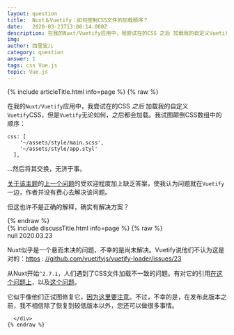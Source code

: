 ```yaml
---
layout: question
title:  Nuxt＆Vuetify：如何控制CSS文件的加载顺序？
date:   2020-03-23T13:08:14.000Z
description: 在我的Nuxt/Vuetify应用中，我尝试在的CSS 之后 加载我的自定义VuetifyCSS，但是Vuetify无论如何，之后都会加载。我试图颠倒CS...
img: 
author: 西里宝儿
category: question
answer: 1
tags: css Vue.js
topic: Vue.js
---
```

<div class="article-root">
  <div class="article">
    {% include articleTitle.html info=page %}
    {% raw %}
    <div class="article-content"><p><font style="vertical-align: inherit;"><font style="vertical-align: inherit;">在我的</font></font><code>Nuxt/Vuetify</code><font style="vertical-align: inherit;"><font style="vertical-align: inherit;">应用中，我尝试在的CSS </font></font><em><font style="vertical-align: inherit;"><font style="vertical-align: inherit;">之后</font></font></em> <font style="vertical-align: inherit;"><font style="vertical-align: inherit;">加载我的自定义</font></font><code>Vuetify</code><font style="vertical-align: inherit;"><font style="vertical-align: inherit;">CSS，但是</font></font><code>Vuetify</code><font style="vertical-align: inherit;"><font style="vertical-align: inherit;">无论如何，之后都会加载。</font><font style="vertical-align: inherit;">我试图颠倒CSS数组中的顺序：</font></font></p>

<pre><code>css: [<font></font>
    '~/assets/style/main.scss',<font></font>
    '~/assets/style/app.styl'<font></font>
  ],<font></font>
</code></pre>

<p><font style="vertical-align: inherit;"><font style="vertical-align: inherit;">...然后将其交换，无济于事。 </font></font></p>

<p><font style="vertical-align: inherit;"></font><a href="https://stackoverflow.com/questions/53087096/vuetify-css-comes-after-my-own-css-with-nuxt-2-0"><font style="vertical-align: inherit;"><font style="vertical-align: inherit;">关于该主题</font></font></a><font style="vertical-align: inherit;"><font style="vertical-align: inherit;">的</font><a href="https://stackoverflow.com/questions/53087096/vuetify-css-comes-after-my-own-css-with-nuxt-2-0"><font style="vertical-align: inherit;">上一个问题</font></a><font style="vertical-align: inherit;">的受欢迎程度</font><font style="vertical-align: inherit;">加上缺乏答案，使我认为问题就在</font></font><code>Vuetify</code><font style="vertical-align: inherit;"><font style="vertical-align: inherit;">一边，作者并没有费心去解决该问题。</font></font></p>

<p><font style="vertical-align: inherit;"><font style="vertical-align: inherit;">但这也许不是正确的解释，确实有解决方案？</font></font></p></div>
    {% endraw %}
  </div>

  <div class="discuss-wrapper">
    {% include discussTitle.html info=page %}
    {% raw %}
    <div class="discuss-item">
        <div class="discuss-parent">
          <div class="discuss-meta">
            <span class="discuss-user">null</span>
            <span class="discuss-time">2020.03.23</span>
          </div>
          <div class="discuss-comment"><p><font style="vertical-align: inherit;"><font style="vertical-align: inherit;">Nuxt似乎是一个悬而未决的问题，不幸的是尚未解决。</font><font style="vertical-align: inherit;">Vuetify说他们不认为这是对的：</font><a href="https://github.com/vuetifyjs/vuetify-loader/issues/23" rel="nofollow noreferrer"><font style="vertical-align: inherit;">https</font></a><font style="vertical-align: inherit;"> :
 </font></font><a href="https://github.com/vuetifyjs/vuetify-loader/issues/23" rel="nofollow noreferrer"><font style="vertical-align: inherit;"><font style="vertical-align: inherit;">//github.com/vuetifyjs/vuetify-loader/issues/23</font></font></a></p>

<p><font style="vertical-align: inherit;"><font style="vertical-align: inherit;">从Nuxt开始</font></font><code>^2.7.1</code><font style="vertical-align: inherit;"><font style="vertical-align: inherit;">，人们遇到了CSS文件加载不一致的问题。</font><font style="vertical-align: inherit;">有对它的引用</font></font><a href="https://github.com/nuxt/nuxt.js/issues/4204" rel="nofollow noreferrer"><font style="vertical-align: inherit;"><font style="vertical-align: inherit;">在这个问题上</font></font></a><font style="vertical-align: inherit;"><font style="vertical-align: inherit;">，以及</font></font><a href="https://github.com/nuxt/nuxt.js/issues/4219" rel="nofollow noreferrer"><font style="vertical-align: inherit;"><font style="vertical-align: inherit;">这个问题</font></font></a><font style="vertical-align: inherit;"><font style="vertical-align: inherit;">。</font></font></p>

<p><font style="vertical-align: inherit;"><font style="vertical-align: inherit;">它似乎像他们正试图修复它，</font></font><a href="https://github.com/nuxt/nuxt.js/pull/5825" rel="nofollow noreferrer"><font style="vertical-align: inherit;"><font style="vertical-align: inherit;">因为这里要注意</font></font></a><font style="vertical-align: inherit;"><font style="vertical-align: inherit;">。</font><font style="vertical-align: inherit;">不过，不幸的是，在发布此版本之前，我不相信除了恢复到较低版本以外，您还可以做很多事情。</font></font></p></div>
        </div>
        
      </div>
    {% endraw %}
  </div>
<div>
